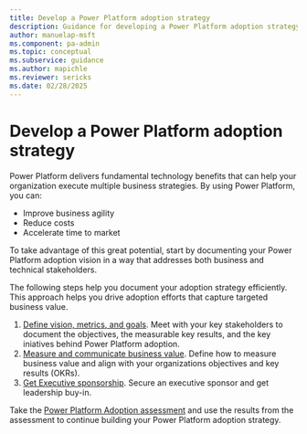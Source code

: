 ```yaml
---
title: Develop a Power Platform adoption strategy
description: Guidance for developing a Power Platform adoption strategy
author: manuelap-msft
ms.component: pa-admin
ms.topic: conceptual
ms.subservice: guidance
ms.author: mapichle
ms.reviewer: sericks
ms.date: 02/28/2025
---
```


# Develop a Power Platform adoption strategy

Power Platform delivers fundamental technology benefits that can help your organization execute multiple business strategies. By using Power Platform, you can:

- Improve business agility
- Reduce costs
- Accelerate time to market

To take advantage of this great potential, start by documenting your Power Platform adoption vision in a way that addresses both business and technical stakeholders.

The following steps help you document your adoption strategy efficiently. This approach helps you drive adoption efforts that capture targeted business value.

1. [Define vision, metrics, and goals](vision.md). Meet with your key stakeholders to document the objectives, the measurable key results, and the key iniatives behind Power Platform adoption.
1. [Measure and communicate business value](business-value.md). Define how to measure business value and align with your organizations objectives and key results (OKRs).
1. [Get Executive sponsorship](executive-sponsorship.md). Secure an executive sponsor and get leadership buy-in.

Take the [Power Platform Adoption assessment](/assessments/3c62fd23-9d36-491c-8941-26d5553365f8/) and use the results from the assessment to continue building your Power Platform adoption strategy.

